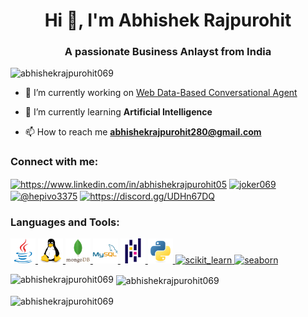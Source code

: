 <h1 align="center">Hi 👋, I'm Abhishek Rajpurohit</h1>
<h3 align="center">A passionate Business Anlayst from India</h3>

<p align="left"> <img src="https://komarev.com/ghpvc/?username=abhishekrajpurohit069&label=Profile%20views&color=0e75b6&style=flat" alt="abhishekrajpurohit069" /> </p>

- 🔭 I’m currently working on [Web Data-Based Conversational Agent](https://github.com/AbhishekRajpurohit069/Web-Data-Based-Conversational-Agent)

- 🌱 I’m currently learning **Artificial Intelligence**

- 📫 How to reach me **abhishekrajpurohit280@gmail.com**

<h3 align="left">Connect with me:</h3>
<p align="left">
<a href="https://linkedin.com/in/https://www.linkedin.com/in/abhishekrajpurohit05" target="blank"><img align="center" src="https://raw.githubusercontent.com/rahuldkjain/github-profile-readme-generator/master/src/images/icons/Social/linked-in-alt.svg" alt="https://www.linkedin.com/in/abhishekrajpurohit05" height="30" width="40" /></a>
<a href="https://kaggle.com/joker069" target="blank"><img align="center" src="https://raw.githubusercontent.com/rahuldkjain/github-profile-readme-generator/master/src/images/icons/Social/kaggle.svg" alt="joker069" height="30" width="40" /></a>
<a href="https://www.hackerrank.com/@hepivo3375" target="blank"><img align="center" src="https://raw.githubusercontent.com/rahuldkjain/github-profile-readme-generator/master/src/images/icons/Social/hackerrank.svg" alt="@hepivo3375" height="30" width="40" /></a>
<a href="https://discord.gg/https://discord.gg/UDHn67DQ" target="blank"><img align="center" src="https://raw.githubusercontent.com/rahuldkjain/github-profile-readme-generator/master/src/images/icons/Social/discord.svg" alt="https://discord.gg/UDHn67DQ" height="30" width="40" /></a>
</p>

<h3 align="left">Languages and Tools:</h3>
<p align="left"> <a href="https://www.java.com" target="_blank" rel="noreferrer"> <img src="https://raw.githubusercontent.com/devicons/devicon/master/icons/java/java-original.svg" alt="java" width="40" height="40"/> </a> <a href="https://www.linux.org/" target="_blank" rel="noreferrer"> <img src="https://raw.githubusercontent.com/devicons/devicon/master/icons/linux/linux-original.svg" alt="linux" width="40" height="40"/> </a> <a href="https://www.mongodb.com/" target="_blank" rel="noreferrer"> <img src="https://raw.githubusercontent.com/devicons/devicon/master/icons/mongodb/mongodb-original-wordmark.svg" alt="mongodb" width="40" height="40"/> </a> <a href="https://www.mysql.com/" target="_blank" rel="noreferrer"> <img src="https://raw.githubusercontent.com/devicons/devicon/master/icons/mysql/mysql-original-wordmark.svg" alt="mysql" width="40" height="40"/> </a> <a href="https://pandas.pydata.org/" target="_blank" rel="noreferrer"> <img src="https://raw.githubusercontent.com/devicons/devicon/2ae2a900d2f041da66e950e4d48052658d850630/icons/pandas/pandas-original.svg" alt="pandas" width="40" height="40"/> </a> <a href="https://www.python.org" target="_blank" rel="noreferrer"> <img src="https://raw.githubusercontent.com/devicons/devicon/master/icons/python/python-original.svg" alt="python" width="40" height="40"/> </a> <a href="https://scikit-learn.org/" target="_blank" rel="noreferrer"> <img src="https://upload.wikimedia.org/wikipedia/commons/0/05/Scikit_learn_logo_small.svg" alt="scikit_learn" width="40" height="40"/> </a> <a href="https://seaborn.pydata.org/" target="_blank" rel="noreferrer"> <img src="https://seaborn.pydata.org/_images/logo-mark-lightbg.svg" alt="seaborn" width="40" height="40"/> </a> </p>

<p><img align="left" src="https://github-readme-stats.vercel.app/api/top-langs?username=abhishekrajpurohit069&show_icons=true&theme=radical&locale=en&layout=compact" alt="abhishekrajpurohit069" /></p>

<p>&nbsp;<img align="center" src="https://github-readme-stats.vercel.app/api?username=abhishekrajpurohit069&show_icons=true&locale=en" alt="abhishekrajpurohit069" /></p>

<p><img align="center" src="https://github-readme-streak-stats.herokuapp.com/?user=abhishekrajpurohit069&theme=dark" alt="abhishekrajpurohit069" /></p>
